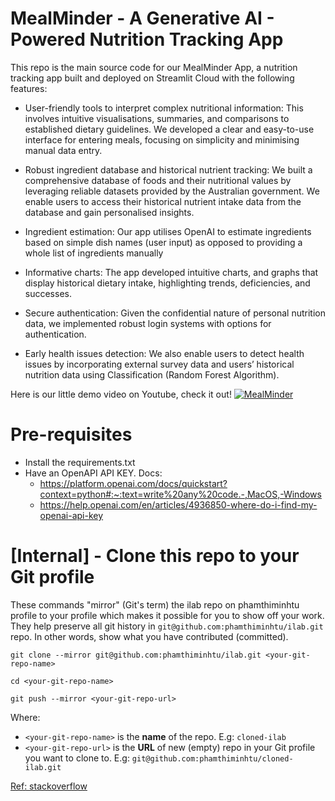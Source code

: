 # MealMinder - A Generative AI - Powered Nutrition Tracking App
This repo is the main source code for our MealMinder App, a nutrition tracking app built and deployed on Streamlit Cloud with the following features:

- User-friendly tools to interpret complex nutritional information: This involves intuitive visualisations, summaries, and comparisons to established dietary guidelines. We developed a clear and easy-to-use interface for entering meals, focusing on simplicity and minimising manual data entry.

- Robust ingredient database and historical nutrient tracking: We built a comprehensive database of foods and their nutritional values by leveraging reliable datasets provided by the Australian government. We enable users to access their historical nutrient intake data from the database and gain personalised insights.

- Ingredient estimation: Our app utilises OpenAI to estimate ingredients based on simple dish names (user input) as opposed to providing a whole list of ingredients manually

- Informative charts: The app developed intuitive charts, and graphs that display historical dietary intake, highlighting trends, deficiencies, and successes.

- Secure authentication: Given the confidential nature of personal nutrition data, we implemented robust login systems with options for authentication.

- Early health issues detection: We also enable users to detect health issues by incorporating external survey data and users’ historical nutrition data using Classification (Random Forest Algorithm).

Here is our little demo video on Youtube, check it out!
[![MealMinder](https://github.com/phamthiminhtu/ilab/assets/56192840/a1218196-8feb-4bea-be93-e3cab18c1206)](https://youtu.be/aIandiLboPo"MealMinder")


# Pre-requisites
- Install the requirements.txt
- Have an OpenAPI API KEY. Docs:
    - https://platform.openai.com/docs/quickstart?context=python#:~:text=write%20any%20code.-,MacOS,-Windows
    - https://help.openai.com/en/articles/4936850-where-do-i-find-my-openai-api-key

# [Internal] - Clone this repo to your Git profile
These commands "mirror" (Git's term) the ilab repo on phamthiminhtu profile to your profile which makes it possible for you to show off your work. They help preserve all git history in `git@github.com:phamthiminhtu/ilab.git` repo. In other words, show what you have contributed (committed).


`git clone --mirror git@github.com:phamthiminhtu/ilab.git <your-git-repo-name>`

`cd <your-git-repo-name>`

`git push --mirror <your-git-repo-url>`

Where:
* `<your-git-repo-name>` is the **name** of the repo. E.g: `cloned-ilab`
* `<your-git-repo-url>` is the **URL** of new (empty) repo in your Git profile you want to clone to. E.g: `git@github.com:phamthiminhtu/cloned-ilab.git`

[Ref: stackoverflow](https://stackoverflow.com/questions/17371150/moving-git-repository-content-to-another-repository-preserving-history#:~:text=If%20you%27re%20looking%20to%20preserve%20the%20existing%20branches%20and%20commit%20history%2C%20here%27s%20one%20way%20that%20worked%20for%20me.)



